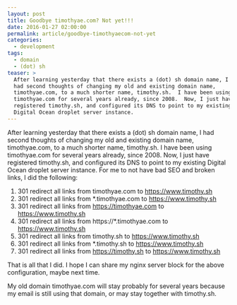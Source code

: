 ```yaml
---
layout: post
title: Goodbye timothyae.com? Not yet!!!
date: 2016-01-27 02:00:00
permalink: article/goodbye-timothyaecom-not-yet
categories:
  - development
tags:
  - domain
  - (dot) sh
teaser: >
  After learning yesterday that there exists a (dot) sh domain name, I
  had second thoughts of changing my old and existing domain name,
  timothyae.com, to a much shorter name, timothy.sh.  I have been using
  timothyae.com for several years already, since 2008.  Now, I just have
  registered timothy.sh, and configured its DNS to point to my existing
  Digital Ocean droplet server instance.
---
```


After learning yesterday that there exists a (dot) sh domain name, I had second thoughts of changing my old and existing domain name, timothyae.com, to a much shorter name, timothy.sh.  I have been using timothyae.com for several years already, since 2008.  Now, I just have registered timothy.sh, and configured its DNS to point to my existing Digital Ocean droplet server instance.  For me to not have bad SEO and broken links, I did the following:

1.  301 redirect all links from timothyae.com to https://www.timothy.sh
2.  301 redirect all links from *.timothyae.com to https://www.timothy.sh
3.  301 redirect all links from https://timothyae.com to https://www.timothy.sh
4.  301 redirect all links from https://*.timothyae.com to https://www.timothy.sh
5.  301 redirect all links from timothy.sh to https://www.timothy.sh
6.  301 redirect all links from *.timothy.sh to https://www.timothy.sh
7.  301 redirect all links from https://timothy.sh to https://www.timothy.sh

That is all that I did.  I hope I can share my nginx server block for the above configuration, maybe next time.

My old domain timothyae.com will stay probably for several years because my email is still using that domain, or may stay together with timothy.sh.
